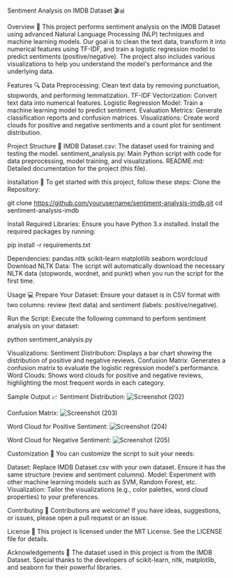 Sentiment Analysis on IMDB Dataset 🎬📊

Overview 🌟
This project performs sentiment analysis on the IMDB Dataset using advanced Natural Language Processing (NLP) techniques and machine learning models. Our goal is to clean the text data, transform it into numerical features using TF-IDF, and train a logistic regression model to predict sentiments (positive/negative). The project also includes various visualizations to help you understand the model's performance and the underlying data.

Features 🔍
Data Preprocessing: Clean text data by removing punctuation, stopwords, and performing lemmatization.
TF-IDF Vectorization: Convert text data into numerical features.
Logistic Regression Model: Train a machine learning model to predict sentiment.
Evaluation Metrics: Generate classification reports and confusion matrices.
Visualizations: Create word clouds for positive and negative sentiments and a count plot for sentiment distribution.

Project Structure 📁
IMDB Dataset.csv: The dataset used for training and testing the model.
sentiment_analysis.py: Main Python script with code for data preprocessing, model training, and visualizations.
README.md: Detailed documentation for the project (this file).

Installation 🚀
To get started with this project, follow these steps:
Clone the Repository:

git clone https://github.com/yourusername/sentiment-analysis-imdb.git
cd sentiment-analysis-imdb

Install Required Libraries: Ensure you have Python 3.x installed. Install the required packages by running:

pip install -r requirements.txt

Dependencies:
pandas
nltk
scikit-learn
matplotlib
seaborn
wordcloud
Download NLTK Data: The script will automatically download the necessary NLTK data (stopwords, wordnet, and punkt) when you run the script for the first time.

Usage 💻
Prepare Your Dataset: Ensure your dataset is in CSV format with two columns: review (text data) and sentiment (labels: positive/negative).

Run the Script: Execute the following command to perform sentiment analysis on your dataset:

python sentiment_analysis.py

Visualizations:
Sentiment Distribution: Displays a bar chart showing the distribution of positive and negative reviews.
Confusion Matrix: Generates a confusion matrix to evaluate the logistic regression model's performance.
Word Clouds: Shows word clouds for positive and negative reviews, highlighting the most frequent words in each category.

Sample Output 📈
Sentiment Distribution:
![Screenshot (202)](https://github.com/user-attachments/assets/25e36805-2d5a-40ba-b0ca-97368a5b70fd)


Confusion Matrix:
![Screenshot (203)](https://github.com/user-attachments/assets/c1c2cf15-1335-4f3b-9fee-6b64bcdc0469)


Word Cloud for Positive Sentiment:
![Screenshot (204)](https://github.com/user-attachments/assets/a822fa42-a807-47df-b349-d4a6ccff13e4)


Word Cloud for Negative Sentiment:
![Screenshot (205)](https://github.com/user-attachments/assets/c7543afc-cfc8-41ec-bfe7-4d5a30fcfe38)


Customization 🎨
You can customize the script to suit your needs:

Dataset: Replace IMDB Dataset.csv with your own dataset. Ensure it has the same structure (review and sentiment columns).
Model: Experiment with other machine learning models such as SVM, Random Forest, etc.
Visualization: Tailor the visualizations (e.g., color palettes, word cloud properties) to your preferences.

Contributing 🤝
Contributions are welcome! If you have ideas, suggestions, or issues, please open a pull request or an issue.

License 📝
This project is licensed under the MIT License. See the LICENSE file for details.

Acknowledgements 🙌
The dataset used in this project is from the IMDB Dataset.
Special thanks to the developers of scikit-learn, nltk, matplotlib, and seaborn for their powerful libraries.
